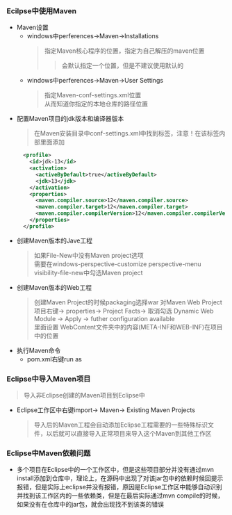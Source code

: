 ### Ecilpse中使用Maven
  + Maven设置
    + windows中perferences->Maven->Installations
      > 指定Maven核心程序的位置，指定为自己解压的maven位置
      >> 会默认指定一个位置，但是不建议使用默认的
    + windows中perferences->Maven->User Settings
      > 指定Maven-conf-settings.xml位置<br>
        从而知道你指定的本地仓库的路径位置
  + 配置Maven项目的jdk版本和编译器版本
    > 在Maven安装目录中conf-settings.xml中找到<profiles>标签，注意！在该标签内部里面添加
      ```xml
        <profile>  
          <id>jdk-13</id>    
          <activation>    
            <activeByDefault>true</activeByDefault>    
            <jdk>13</jdk>    
          </activation>    
          <properties>    
            <maven.compiler.source>12</maven.compiler.source>    
            <maven.compiler.target>12</maven.compiler.target>
            <maven.compiler.compilerVersion>12</maven.compiler.compilerVersion> 
          </properties>    
        </profile>
      ```
  + 创建Maven版本的Jave工程
    > 如果File-New中没有Maven project选项<br>需要在windows-perspective-customize perspective-menu visibility-file-new中勾选Maven project
  + 创建Maven版本的Web工程
    > 创建Maven Project的时候packaging选择war
    > 对Maven Web Project项目右键-> properties-> Project Facts-> 取消勾选 Dynamic Web Module -> Apply -> futher configuration available<br>
      里面设置 WebContent文件夹中的内容(META-INF和WEB-INF)在项目中的位置
  + 执行Maven命令
    + pom.xml右键run as
### Eclipse中导入Maven项目
   > 导入非Eclipse创建的Maven项目到Eclipse中
  + Eclipse工作区中右键import-> Maven-> Existing Maven Projects
    > 导入后的Maven工程会自动添加Eclipse工程需要的一些特殊标识文件，以后就可以直接导入正常项目来导入这个Maven到其他工作区
### Eclipse中Maven依赖问题
  + 多个项目在Eclipse中的一个工作区中，但是这些项目部分并没有通过mvn install添加到仓库中，理论上，在源码中出现了对该jar包中的依赖时候回提示报错，但是实际上eclipse并没有报错，原因是Eclipse工作区中能够自动识别并找到该工作区内的一些依赖类，但是在最后实际通过mvn compile的时候，如果没有在仓库中的jar包，就会出现找不到该类的错误
